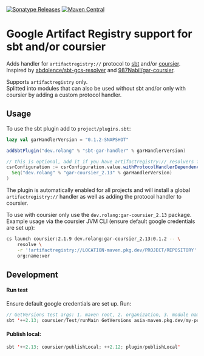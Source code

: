 [![Sonatype Releases](https://img.shields.io/nexus/r/https/oss.sonatype.org/dev.rolang/gar-coursier_2.13.svg?label=Sonatype%20Release)](https://oss.sonatype.org/content/repositories/releases/dev/rolang/gar-coursier_2.13/)
[![Maven Central](https://maven-badges.herokuapp.com/maven-central/dev.rolang/gar-coursier_2.13/badge.svg)](https://maven-badges.herokuapp.com/maven-central/dev.rolang/gar-coursier_2.13/)

# Google Artifact Registry support for sbt and/or coursier

Adds handler for `artifactregistry://` protocol to [sbt](https://www.scala-sbt.org/) and/or [coursier](https://get-coursier.io/).  
Inspired by [abdolence/sbt-gcs-resolver](https://github.com/abdolence/sbt-gcs-resolver) and [987Nabil/gar-coursier](https://github.com/987Nabil/gar-coursier).

Supports `artifactregistry` only.  
Splitted into modules that can also be used without sbt and/or only with coursier by adding a custom protocol handler.

## Usage

To use the sbt plugin add to `project/plugins.sbt`:

```scala
lazy val garHandlerVersion = "0.1.2-SNAPSHOT"

addSbtPlugin("dev.rolang" % "sbt-gar-handler" % garHandlerVersion)

// this is optional, add it if you have artifactregistry:// resolvers for build dependencies
csrConfiguration := csrConfiguration.value.withProtocolHandlerDependencies(
  Seq("dev.rolang" % "gar-coursier_2.13" % garHandlerVersion)
)
```

The plugin is automatically enabled for all projects and will install a global `artifactregistry://` handler
as well as adding the protocol handler to coursier.

To use with coursier only use the `dev.rolang:gar-coursier_2.13` package.  
Example usage via the coursier JVM CLI (ensure default google credentials are set up):

```bash
cs launch coursier:2.1.9 dev.rolang:gar-coursier_2.13:0.1.2 -- \
    resolve \
    -r '!artifactregistry://LOCATION-maven.pkg.dev/PROJECT/REPOSITORY' -r central \
    org:name:ver
```

## Development

#### Run test

Ensure default google credentials are set up. Run:

```scala
// GetVersions test args: 1. maven root, 2. organization, 3. module name
sbt '++2.13; coursier/Test/runMain GetVersions asia-maven.pkg.dev/my-project/maven com.example my-package_2.13'
```

#### Publish local:

```scala
sbt '++2.13; coursier/publishLocal; ++2.12; plugin/publishLocal'
```
